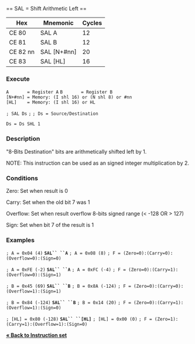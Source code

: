 \== SAL = Shift Arithmetic Left ==

| Hex      | Mnemonic       | Cycles |
| -------- | -------------- | ------ |
| CE 80    | SAL A          | 12     |
| CE 81    | SAL B          | 12     |
| CE 82 nn | SAL \[N+\#nn\] | 20     |
| CE 83    | SAL \[HL\]     | 16     |

### Execute

`A       = Register A`
`B       = Register B`
`[N+#nn] = Memory: (I shl 16) or (N shl 8) or #nn`
`[HL]    = Memory: (I shl 16) or HL`

`; SAL Ds`
`;`
`; Ds = Source/Destination`

`Ds = Ds SHL 1`

### Description

"8-Bits Destination" bits are arithmetically shifted left by 1.

NOTE: This instruction can be used as an signed integer multiplication
by 2.

### Conditions

Zero: Set when result is 0

Carry: Set when the old bit 7 was 1

Overflow: Set when result overflow 8-bits signed range (\< -128 OR \>
127)

Sign: Set when bit 7 of the result is 1

### Examples

`; A = 0x04 (4)`
**`SAL`` ``A`**
`; A = 0x08 (8)`
`; F = (Zero=0):(Carry=0):(Overflow=0):(Sign=0)`

`; A = 0xFE (-2)`
**`SAL`` ``A`**
`; A = 0xFC (-4)`
`; F = (Zero=0):(Carry=1):(Overflow=0):(Sign=1)`

`; B = 0x45 (69)`
**`SAL`` ``B`**
`; B = 0x8A (-124)`
`; F = (Zero=0):(Carry=0):(Overflow=1):(Sign=1)`

`; B = 0x84 (-124)`
**`SAL`` ``B`**
`; B = 0x14 (20)`
`; F = (Zero=0):(Carry=1):(Overflow=1):(Sign=0)`

`; [HL] = 0x80 (-128)`
**`SAL`` ``[HL]`**
`; [HL] = 0x00 (0)`
`; F = (Zero=1):(Carry=1):(Overflow=1):(Sign=0)`

[**« Back to Instruction set**](PM_InstructionList.md "wikilink")